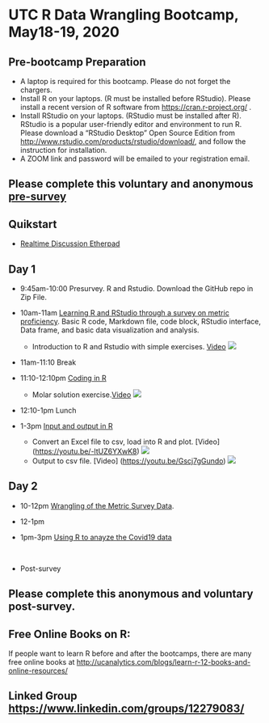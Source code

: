 # UTC R Data Wrangling Bootcamp, May18-19, 2020

## Pre-bootcamp Preparation
* A laptop is required for this bootcamp. Please do not forget the chargers. 
* Install R on your laptops. (R must be installed before RStudio).
Please install a recent version of R software from https://cran.r-project.org/ .
* Install RStudio on your laptops. (RStudio must be installed after R).
RStudio is a popular user-friendly editor and environment to run R.
Please download a “RStudio Desktop” Open Source Edition from http://www.rstudio.com/products/rstudio/download/, and follow the instruction for installation.
* A ZOOM link and password will be emailed to your registration email. 

## Please complete this voluntary and anonymous [pre-survey](https://forms.gle/hjJZW2RThdGsJKc97)

## Quikstart
* [Realtime Discussion Etherpad](https://etherpad.wikimedia.org/p/UTC-R-bootcamp2019)

## Day 1 
* 9:45am-10:00 	Presurvey. R and Rstudio. Download the GitHub repo in Zip File. 
* 10am-11am	[Learning R and RStudio through a survey on metric proficiency](https://github.com/BDSpoke-UTC-Spelman-Tuskegee-WVU/R-coding-bootcamp/tree/master/1.startRwMetricExample). 
Basic R code, Markdown file, code block, RStudio interface, Data frame, and basic data visualization and analysis. 
   * Introduction to R and Rstudio with simple exercises. [Video](http://www.youtube.com/watch?v=LJIxbmDAhYM)
[![](https://i9.ytimg.com/vi/LJIxbmDAhYM/mq2.jpg?sqp=CLeo8vUF&rs=AOn4CLCVRPNCUV98kFe2aog51hZWwe5Ubg)](http://www.youtube.com/watch?v=LJIxbmDAhYM "BBD_simpleR")

* 11am-11:10 	Break 

* 11:10-12:10pm	[Coding in R](https://github.com/BDSpoke-UTC-Spelman-Tuskegee-WVU/R-coding-bootcamp/tree/master/2.coding) 
   * Molar solution exercise.[Video](https://youtu.be/H0Zkc-RuY-0)
[![](https://i9.ytimg.com/vi/H0Zkc-RuY-0/mq1.jpg?sqp=CPCn8vUF&rs=AOn4CLDmqFrClihZ3d4JKvfx23kGJS91bQ)](https://youtu.be/H0Zkc-RuY-0 "Molar solution")

* 12:10-1pm 	Lunch <br>

* 1-3pm	[Input and output in R](https://github.com/BDSpoke-UTC-Spelman-Tuskegee-WVU/R-bootcamp-summer2019/tree/master/3.input-output) 
    * Convert an Excel file to csv, load into R and plot. [Video] (https://youtu.be/-ltUZ6YXwK8) 
[![](https://i9.ytimg.com/vi/-ltUZ6YXwK8/mq2.jpg?sqp=CKmr8vUF&rs=AOn4CLBCaKYoIYll-2KsiwxNhWeiJ3VZqQ)](https://youtu.be/-ltUZ6YXwK8 "Convert an Excel file to csv, load into R, and plot")
   * Output to csv file. [Video] (https://youtu.be/Gscj7gGundo)
[![](https://i9.ytimg.com/vi/Gscj7gGundo/mq2.jpg?sqp=CL6u8vUF&rs=AOn4CLBVvUKAyOwbyO2zRekO3qeqAGv46Q)](https://youtu.be/Gscj7gGundo "Output to csv")

	
## Day 2 	
* 10-12pm 	[Wrangling of the Metric Survey Data](https://github.com/BDSpoke-UTC-Spelman-Tuskegee-WVU/R-coding-bootcamp/tree/master/4.dataWrangle-metricExample). 

* 12-1pm 	<br> 	

* 1pm-3pm	[Using R to anayze the Covid19 data](https://github.com/BDSpoke-UTC-Spelman-Tuskegee-WVU/R-coding-bootcamp/tree/master/5.sars-cov-2)

<br>

* Post-survey <br>

  
## Please complete this anonymous and voluntary post-survey. 

## Free Online Books on R: 
If people want to learn R before and after the bootcamps, there are many free online books at http://ucanalytics.com/blogs/learn-r-12-books-and-online-resources/

## Linked Group https://www.linkedin.com/groups/12279083/
